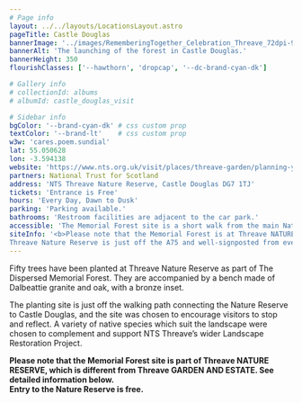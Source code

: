 ```yaml
---
# Page info
layout: ../../layouts/LocationsLayout.astro
pageTitle: Castle Douglas
bannerImage: '../images/RememberingTogether_Celebration_Threave_72dpi-99(edit).jpg'
bannerAlt: 'The launching of the forest in Castle Douglas.'
bannerHeight: 350
flourishClasses: ['--hawthorn', 'dropcap', '--dc-brand-cyan-dk']

# Gallery info
# collectionId: albums
# albumId: castle_douglas_visit

# Sidebar info
bgColor: '--brand-cyan-dk' # css custom prop
textColor: '--brand-lt'    # css custom prop
w3w: 'cares.poem.sundial'
lat: 55.050628
lon: -3.594138
website: 'https://www.nts.org.uk/visit/places/threave-garden/planning-your-visit'
partners: National Trust for Scotland
address: 'NTS Threave Nature Reserve, Castle Douglas DG7 1TJ'
tickets: 'Entrance is Free'
hours: 'Every Day, Dawn to Dusk'
parking: 'Parking available.'
bathrooms: 'Restroom facilities are adjacent to the car park.'
accessible: 'The Memorial Forest site is a short walk from the main Nature Reserve car park, visible as you arrive by car on the right hand side. From the car park, access is via a level gravel path. Please visit the <a href="https://www.nts.org.uk/visit/places/threave-garden/planning-your-visit">Threave Nature Reserve</a> website or contact them on <a href="tel:01556502575">01556 502575</a> for more information.'
siteInfo: '<b>Please note that the Memorial Forest is at Threave NATURE RESERVE, which is different from Threave GARDEN AND ESTATE. Entry to the Nature Reserve is free.</b><br/>
Threave Nature Reserve is just off the A75 and well-signposted from every direction. The road to the nature reserve is directly opposite the B736 roundabout – follow the signs for Kelton Mains or Threave Castle.'
---
```


Fifty trees have been planted at Threave Nature Reserve as part of The Dispersed Memorial Forest. They are accompanied by a bench made of Dalbeattie granite and oak, with a bronze inset.

The planting site is just off the walking path connecting the Nature Reserve to Castle Douglas, and the site was chosen to  encourage visitors to stop and reflect. A variety of native species which suit the landscape were chosen to complement and support NTS Threave’s wider Landscape Restoration Project.

__Please note that the Memorial Forest site is part of Threave NATURE RESERVE, which is different from Threave GARDEN AND ESTATE. See detailed information below. <br>Entry to the Nature Reserve is free.__

<!-- <a class="link" href='../events/castle-douglas'><b>See also: </b>Events at the Castle Douglas site.</a> -->
